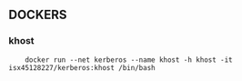 ## DOCKERS

### khost

		docker run --net kerberos --name khost -h khost -it isx45128227/kerberos:khost /bin/bash


